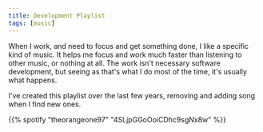```yaml
---
title: Development Playlist
tags: [music]
---
```


When I work, and need to focus and get something done, I like a specific kind of music. It helps me focus and work much faster than listening to other music, or nothing at all. The work isn't necessary software development, but seeing as that's what I do most of the time, it's usually what happens.

I've created this playlist over the last few years, removing and adding song when I find new ones.

{{% spotify "theorangeone97" "4SLjpGGoOoiCDhc9sgNx8w" %}}
